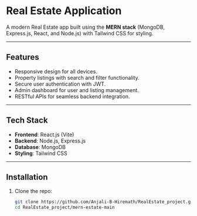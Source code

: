 # Real Estate Application

A modern Real Estate app built using the **MERN stack** (MongoDB, Express.js, React, and Node.js) with Tailwind CSS for styling.

---

## Features

- Responsive design for all devices.
- Property listings with search and filter functionality.
- Secure user authentication with JWT.
- Admin dashboard for user and listing management.
- RESTful APIs for seamless backend integration.

---

## Tech Stack

- **Frontend**: React.js (Vite)
- **Backend**: Node.js, Express.js
- **Database**: MongoDB
- **Styling**: Tailwind CSS

---

## Installation

1. Clone the repo:
   ```bash
   git clone https://github.com/Anjali-B-Hiremath/RealEstate_project.git
   cd RealEstate_project/mern-estate-main
